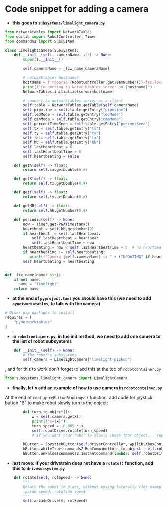 # Code snippet for adding a camera

- **this goes to `subsystems/limelight_camera.py`**
```python
from networktables import NetworkTables
from wpilib import RobotController, Timer
from commands2 import Subsystem

class LimelightCamera(Subsystem):
    def __init__(self, cameraName: str) -> None:
        super().__init__()

        self.cameraName = _fix_name(cameraName)

        # networktables hostname?
        hostname = f'roborio-{RobotController.getTeamNumber()}-frc.local'
        print(f"Connecting to Networktables server on {hostname}")
        NetworkTables.initialize(server=hostname)

        # connect to networktables server as a client
        self.table = NetworkTables.getTable(self.cameraName)
        self.pipeline = self.table.getEntry("pipeline")
        self.ledMode = self.table.getEntry("ledMode")
        self.camMode = self.table.getEntry("camMode")
        self.percentTimeSeen = self.table.getEntry("percentSeen")
        self.tx = self.table.getEntry("tx")
        self.ty = self.table.getEntry("ty")
        self.ta = self.table.getEntry("ta")
        self.hb = self.table.getEntry("hb")
        self.lastHeartbeat = 0
        self.lastHeartbeatTime = 0
        self.heartbeating = False

    def getA(self) -> float:
        return self.ta.getDouble(0.0)

    def getX(self) -> float:
        return self.tx.getDouble(0.0)

    def getY(self) -> float:
        return self.ty.getDouble(0.0)

    def getHB(self) -> float:
        return self.hb.getNumber(0.0)

    def periodic(self) -> None:
        now = Timer.getFPGATimestamp()
        heartbeat = self.hb.getNumber(0)
        if heartbeat != self.lastHeartbeat:
            self.lastHeartbeat = heartbeat
            self.lastHeartbeatTime = now
        heartbeating = now < self.lastHeartbeatTime + 5  # no heartbeat for 5s => stale camera
        if heartbeating != self.heartbeating:
           print(f"Camera {self.cameraName} is " + ("UPDATING" if heartbeating else "NO LONGER UPDATING"))
        self.heartbeating = heartbeating


def _fix_name(name: str):
    if not name:
      name = "limelight"
    return name
```

- **at the end of `pyproject.toml` you should have this (we need to add `pynetworkatables`, to talk with the camera)**

```python
# Other pip packages to install
requires = [
    "pynetworktables"
]
```

- **in `robotcontainer.py`, in the __init__ method, we need to add one camera to the list of robot subsystems**
```python
    def __init__(self) -> None:
        # The robot's subsystems
        self.camera = LimelightCamera("limelight-pickup")
```

, and for this to work don't forget to add this at the top of `robotcontainer.py`
```python
from subsystems.limelight_camera import LimelightCamera
```

- **finally, let's add an example of how to use camera in `robotcontainer.py`**

At the end of `configureButtonBindings()` function, add code for joystick button "B" to make robot slowly turn to the object:
```python
        def turn_to_object():
            x = self.camera.getX()
            print(f"x={x}")
            turn_speed = -0.005 * x
            self.robotDrive.rotate(turn_speed)
            # if you want your robot to slowly chase that object... replace this line above with: self.robotDrive.arcadeDrive(0.1, turn_speed)

        bButton = JoystickButton(self.driverController, wpilib.XboxController.Button.kB)
        bButton.whileTrue(commands2.RunCommand(turn_to_object, self.robotDrive))
        bButton.onFalse(commands2.InstantCommand(lambda: self.robotDrive.drive(0, 0, 0, False, False)))
```

- **last move: if your drivetrain does not have a `rotate()` function, add this to `drivesubsystem.py`**
```python
    def rotate(self, rotSpeed) -> None:
        """
        Rotate the robot in place, without moving laterally (for example, for aiming)
        :param speed: rotation speed 
        """
        self.arcadeDrive(0, rotSpeed)
```
